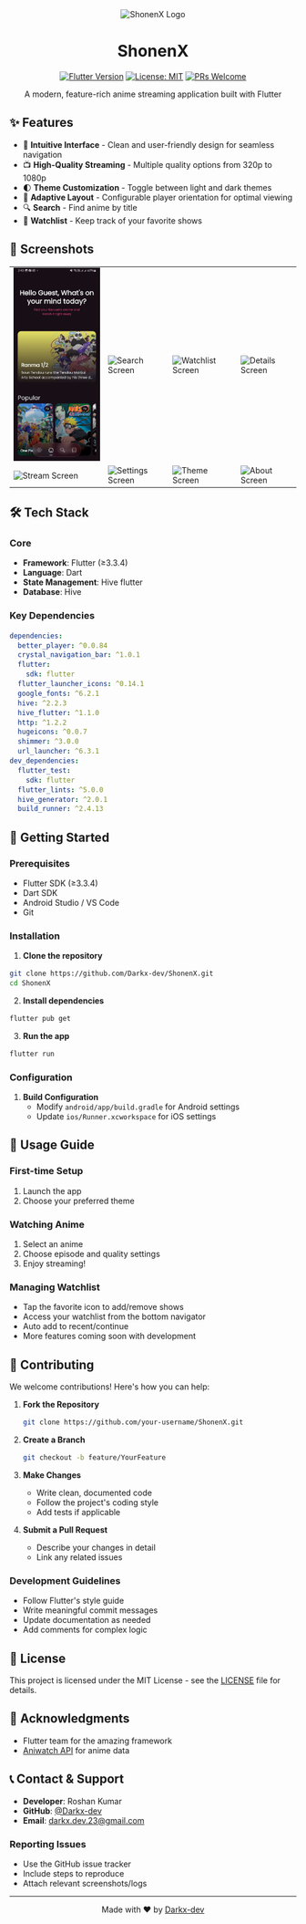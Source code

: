 <div align="center">
  <img src="https://i.postimg.cc/Fzm49sZc/Picsart-24-10-29-10-03-15-133.png" alt="ShonenX Logo" width="120"/>
  
  # ShonenX
  
  [![Flutter Version](https://img.shields.io/badge/Flutter-≥3.3.4-blue.svg)](https://flutter.dev/)
  [![License: MIT](https://img.shields.io/badge/License-MIT-yellow.svg)](https://opensource.org/licenses/MIT)
  [![PRs Welcome](https://img.shields.io/badge/PRs-welcome-brightgreen.svg)](https://github.com/Darkx-dev/ShonenX/pulls)

  A modern, feature-rich anime streaming application built with Flutter
</div>

## ✨ Features

- 🎯 **Intuitive Interface** - Clean and user-friendly design for seamless navigation
- 📺 **High-Quality Streaming** - Multiple quality options from 320p to 1080p
- 🌓 **Theme Customization** - Toggle between light and dark themes
- 📱 **Adaptive Layout** - Configurable player orientation for optimal viewing
- 🔍 **Search** - Find anime by title
- 📌 **Watchlist** - Keep track of your favorite shows

## 📸 Screenshots

<div align="center">
<table>
  <tr>
    <td><img src="screenshots/home_screen.png" width="200" alt="Home Screen"/></td>
    <td><img src="screenshots/search_screen" width="200" alt="Search Screen"/></td>
    <td><img src="screenshots/watchlist_screen" width="200" alt="Watchlist Screen"/></td>
    <td><img src="screenshots/details_screen" width="200" alt="Details Screen"/></td>
  </tr>
  <tr>
    <td><img src="screenshots/stream_screen" width="200" alt="Stream Screen"/></td>
    <td><img src="screenshots/settings_screen" width="200" alt="Settings Screen"/></td>
    <td><img src="screenshots/theme_screen" width="200" alt="Theme Screen"/></td>
    <td><img src="screenshots/about_screen" width="200" alt="About Screen"/></td>
  </tr>
</table>
</div>

## 🛠️ Tech Stack

### Core
- **Framework**: Flutter (≥3.3.4)
- **Language**: Dart
- **State Management**: Hive flutter
- **Database**: Hive

### Key Dependencies
```yaml
dependencies:
  better_player: ^0.0.84
  crystal_navigation_bar: ^1.0.1
  flutter:
    sdk: flutter
  flutter_launcher_icons: ^0.14.1
  google_fonts: ^6.2.1
  hive: ^2.2.3
  hive_flutter: ^1.1.0
  http: ^1.2.2
  hugeicons: ^0.0.7
  shimmer: ^3.0.0
  url_launcher: ^6.3.1
dev_dependencies:
  flutter_test:
    sdk: flutter
  flutter_lints: ^5.0.0
  hive_generator: ^2.0.1
  build_runner: ^2.4.13
```

## 🚀 Getting Started

### Prerequisites

- Flutter SDK (≥3.3.4)
- Dart SDK
- Android Studio / VS Code
- Git

### Installation

1. **Clone the repository**
```bash
git clone https://github.com/Darkx-dev/ShonenX.git
cd ShonenX
``` 

2. **Install dependencies**
```bash
flutter pub get
```

3. **Run the app**
```bash
flutter run
```

### Configuration
1. **Build Configuration**
   - Modify `android/app/build.gradle` for Android settings
   - Update `ios/Runner.xcworkspace` for iOS settings

## 🎯 Usage Guide

### First-time Setup
1. Launch the app
2. Choose your preferred theme

### Watching Anime
1. Select an anime
2. Choose episode and quality settings
3. Enjoy streaming!

### Managing Watchlist
- Tap the favorite icon to add/remove shows
- Access your watchlist from the bottom navigator
- Auto add to recent/continue
- More features coming soon with development

## 🤝 Contributing

We welcome contributions! Here's how you can help:

1. **Fork the Repository**
   ```bash
   git clone https://github.com/your-username/ShonenX.git
   ```

2. **Create a Branch**
   ```bash
   git checkout -b feature/YourFeature
   ```

3. **Make Changes**
   - Write clean, documented code
   - Follow the project's coding style
   - Add tests if applicable

4. **Submit a Pull Request**
   - Describe your changes in detail
   - Link any related issues

### Development Guidelines
- Follow Flutter's style guide
- Write meaningful commit messages
- Update documentation as needed
- Add comments for complex logic

## 📄 License

This project is licensed under the MIT License - see the [LICENSE](LICENSE) file for details.

## 🙏 Acknowledgments

- Flutter team for the amazing framework
- [Aniwatch API](https://github.com/ghoshRitesh12/aniwatch-api) for anime data

## 📞 Contact & Support

- **Developer**: Roshan Kumar
- **GitHub**: [@Darkx-dev](https://github.com/Darkx-dev)
- **Email**: [darkx.dev.23@gmail.com](mailto:darkx.dev.23@gmail.com)

### Reporting Issues
- Use the GitHub issue tracker
- Include steps to reproduce
- Attach relevant screenshots/logs

---

<div align="center">
  Made with ❤️ by <a href="https://github.com/Darkx-dev">Darkx-dev</a>
</div>
